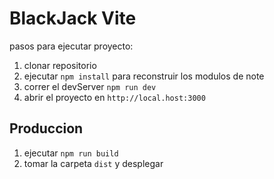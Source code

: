 # BlackJack Vite

pasos para ejecutar proyecto:

1. clonar repositorio 
2. ejecutar ```npm install``` para reconstruir los modulos de note
3. correr el devServer ```npm run dev```
4. abrir el proyecto en ```http://local.host:3000```

## Produccion 

1. ejecutar ```npm run build```
2. tomar la carpeta ```dist``` y desplegar